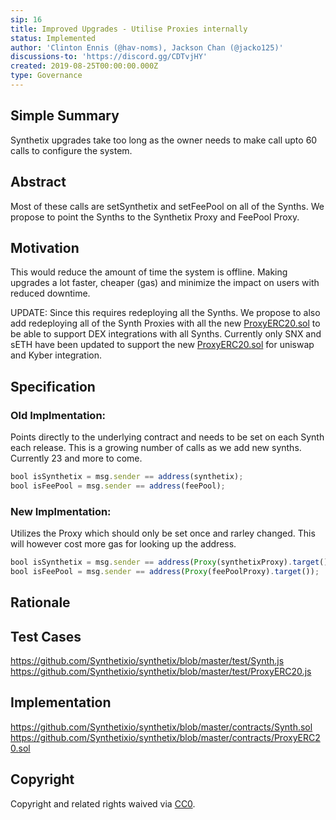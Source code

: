 ```yaml
---
sip: 16
title: Improved Upgrades - Utilise Proxies internally
status: Implemented
author: 'Clinton Ennis (@hav-noms), Jackson Chan (@jacko125)'
discussions-to: 'https://discord.gg/CDTvjHY'
created: 2019-08-25T00:00:00.000Z
type: Governance
---
```


## Simple Summary

<!--"If you can't explain it simply, you don't understand it well enough." Provide a simplified and layman-accessible explanation of the SIP.-->

Synthetix upgrades take too long as the owner needs to make call upto 60 calls to configure the system.

## Abstract

<!--A short (~200 word) description of the technical issue being addressed.-->

Most of these calls are setSynthetix and setFeePool on all of the Synths. We propose to point the Synths to the
Synthetix Proxy and FeePool Proxy.

## Motivation

<!--The motivation is critical for SIPs that want to change Synthetix. It should clearly explain why the existing protocol specification is inadequate to address the problem that the SIP solves. SIP submissions without sufficient motivation may be rejected outright.-->

This would reduce the amount of time the system is offline. Making upgrades a lot faster, cheaper (gas) and minimize the impact on users with reduced downtime.

UPDATE: Since this requires redeploying all the Synths. We propose to also add redeploying all of the Synth Proxies with all the new [ProxyERC20.sol](https://github.com/Synthetixio/synthetix/blob/master/contracts/ProxyERC20.sol) to be able to support DEX integrations with all Synths. Currently only SNX and sETH have been updated to support the new [ProxyERC20.sol](https://github.com/Synthetixio/synthetix/blob/master/contracts/ProxyERC20.sol) for uniswap and Kyber integration. 

## Specification

<!--The technical specification should describe the syntax and semantics of any new feature.-->

### Old Implmentation:
Points directly to the underlying contract and needs to be set on each Synth each release. This is a growing number of calls as we add new synths. Currently 23 and more to come.

```javascript
bool isSynthetix = msg.sender == address(synthetix);
bool isFeePool = msg.sender == address(feePool);
```

### New Implmentation:
Utilizes the Proxy which should only be set once and rarley changed. This will however cost more gas for looking up the address.

```javascript
bool isSynthetix = msg.sender == address(Proxy(synthetixProxy).target());
bool isFeePool = msg.sender == address(Proxy(feePoolProxy).target());
```
      
## Rationale

<!--The rationale fleshes out the specification by describing what motivated the design and why particular design decisions were made. It should describe alternate designs that were considered and related work, e.g. how the feature is supported in other languages. The rationale may also provide evidence of consensus within the community, and should discuss important objections or concerns raised during discussion.-->

## Test Cases

<!--Test cases for an implementation are mandatory for SIPs but can be included with the implementation..-->

https://github.com/Synthetixio/synthetix/blob/master/test/Synth.js
https://github.com/Synthetixio/synthetix/blob/master/test/ProxyERC20.js

## Implementation

<!--The implementations must be completed before any SIP is given status "Implemented", but it need not be completed before the SIP is "Approved". While there is merit to the approach of reaching consensus on the specification and rationale before writing code, the principle of "rough consensus and running code" is still useful when it comes to resolving many discussions of API details.-->

https://github.com/Synthetixio/synthetix/blob/master/contracts/Synth.sol
https://github.com/Synthetixio/synthetix/blob/master/contracts/ProxyERC20.sol

## Copyright

Copyright and related rights waived via [CC0](https://creativecommons.org/publicdomain/zero/1.0/).
